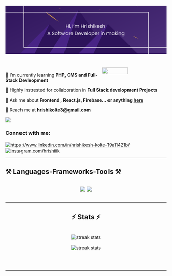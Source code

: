 

<!--Banner-->
![Kiran1689 Banner Image](./banner.png)

<h3 align="left"></h3>

<br/>
<div>
  <img align="right" height="20%" width="40%" src="https://owlbertsio-resized.s3.amazonaws.com/Popper.psd.full.png">
</div>
<div align="left">
 
 🌱 I’m currently learning **PHP, CMS and Full-Stack Devleopment**
 
 🤝 Highly instrested for collaboration in **Full Stack development Projects**

💬 Ask me about **Frontend , React.js, Firebase... or anything [here](https://github.com/hrishi3007/hrishi3007/issues)**
 
📧 Reach me at **hrishikolte3@gmail.com**
<br/>

<img align="left" src="https://visitor-badge.laobi.icu/badge?page_id=hrishi3007.hrishi3007" />
<br/>
 </div>

 <h3 align="left">Connect with me:</h3>
<p align="left">
<a href="https://www.linkedin.com/in/hrishikesh-kolte-19a11421b/"blank"><img align="center" src="https://raw.githubusercontent.com/rahuldkjain/github-profile-readme-generator/master/src/images/icons/Social/linked-in-alt.svg" alt="https://www.linkedin.com/in/hrishikesh-kolte-19a11421b/" height="30" width="40" /></a>
<a href="https://instagram.com/hrishiiik" target="blank"><img align="center" src="https://raw.githubusercontent.com/rahuldkjain/github-profile-readme-generator/master/src/images/icons/Social/instagram.svg" alt="instagram.com/hrishiiik" height="30" width="40" /></a>
</p>

 <hr/>
 
<h2 align="centre">⚒️ Languages-Frameworks-Tools ⚒️</h2>
<br/>
<div align="center">
    <img src="https://skillicons.dev/icons?i=react,bootstrap,mui,html,css,vscode,github,figma,tailwind,git" />
    <img src="https://skillicons.dev/icons?i=cpp,python,javascript,nodejs,express,firebase,mongodb,php" /><br>
</div>

<br/>

<hr/>

<h2 align="center">⚡ Stats ⚡</h2>
<br>
<!-- https://github-readme-streak-stats-salesp07.vercel.app?user=&theme=tokyonight)](https://git.io/streak-stats -->
<div align=center>
  <img width=390 src="https://github-readme-streak-stats-salesp07.vercel.app/?user=hrishi3007&count_private=true&theme=react&border_radius=10" alt="streak stats"/>
  <br/> <br/>
  <img width=390 src="https://github-readme-stats.vercel.app/api/top-langs/?username=hrishi3007&layout=donut&theme=tokyonight&text_color=ffffff" alt="streak stats"/>
</div>

<br/><br/>

<hr/>

<br/>
